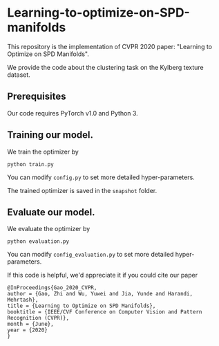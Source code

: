# Learning-to-optimize-on-SPD-manifolds

This repository is the implementation of CVPR 2020 paper: "Learning to Optimize on SPD Manifolds".

We provide the code about the clustering task on the Kylberg texture dataset.

Prerequisites
-------
Our code requires PyTorch v1.0 and Python 3.

Training our model.
-------

We train the optimizer by
```
python train.py
```

You can modify ```config.py``` to set more detailed hyper-parameters.

The trained optimizer is saved in the ```snapshot``` folder.


Evaluate our model.
-------

We evaluate the optimizer by
```
python evaluation.py
```

You can modify ```config_evaluation.py``` to set more detailed hyper-parameters.

If this code is helpful, we'd appreciate it if you could cite our paper

```
@InProceedings{Gao_2020_CVPR,
author = {Gao, Zhi and Wu, Yuwei and Jia, Yunde and Harandi, Mehrtash},
title = {Learning to Optimize on SPD Manifolds},
booktitle = {IEEE/CVF Conference on Computer Vision and Pattern Recognition (CVPR)},
month = {June},
year = {2020}
}

```
